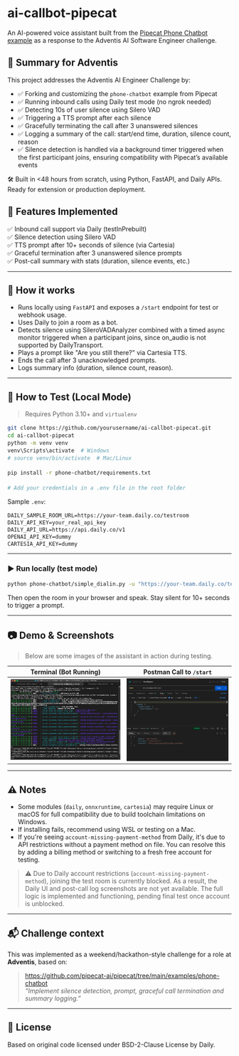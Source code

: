 # ai-callbot-pipecat

An AI-powered voice assistant built from the [Pipecat Phone Chatbot example](https://github.com/pipecat-ai/pipecat/tree/main/examples/phone-chatbot) as a response to the Adventis AI Software Engineer challenge.

## 📌 Summary for Adventis

This project addresses the Adventis AI Engineer Challenge by:

- ✅ Forking and customizing the `phone-chatbot` example from Pipecat
- ✅ Running inbound calls using Daily test mode (no ngrok needed)
- ✅ Detecting 10s of user silence using Silero VAD
- ✅ Triggering a TTS prompt after each silence
- ✅ Gracefully terminating the call after 3 unanswered silences
- ✅ Logging a summary of the call: start/end time, duration, silence count, reason
- ✅ Silence detection is handled via a background timer triggered when the first participant joins, ensuring compatibility with Pipecat’s available events

🛠 Built in <48 hours from scratch, using Python, FastAPI, and Daily APIs. Ready for extension or production deployment.

## 🚀 Features Implemented

✅ Inbound call support via Daily (testInPrebuilt)  
✅ Silence detection using Silero VAD  
✅ TTS prompt after 10+ seconds of silence (via Cartesia)  
✅ Graceful termination after 3 unanswered silence prompts  
✅ Post-call summary with stats (duration, silence events, etc.)  

---

## 🧠 How it works

- Runs locally using `FastAPI` and exposes a `/start` endpoint for test or webhook usage.
- Uses Daily to join a room as a bot.
- Detects silence using SileroVADAnalyzer combined with a timed async monitor triggered when a participant joins, since on_audio is not supported by DailyTransport.
- Plays a prompt like "Are you still there?" via Cartesia TTS.
- Ends the call after 3 unacknowledged prompts.
- Logs summary info (duration, silence count, reason).

---

## 🧪 How to Test (Local Mode)

> Requires Python 3.10+ and `virtualenv`

```bash
git clone https://github.com/yourusername/ai-callbot-pipecat.git
cd ai-callbot-pipecat
python -m venv venv
venv\Scripts\activate  # Windows
# source venv/bin/activate  # Mac/Linux

pip install -r phone-chatbot/requirements.txt

# Add your credentials in a .env file in the root folder
```

Sample `.env`:

```env
DAILY_SAMPLE_ROOM_URL=https://your-team.daily.co/testroom
DAILY_API_KEY=your_real_api_key
DAILY_API_URL=https://api.daily.co/v1
OPENAI_API_KEY=dummy
CARTESIA_API_KEY=dummy
```

---

### ▶️ Run locally (test mode)

```bash
python phone-chatbot/simple_dialin.py -u "https://your-team.daily.co/testroom" -t "" -b "{\"config\": {\"simple_dialin\": {\"testInPrebuilt\": true}}}"
```

Then open the room in your browser and speak. Stay silent for 10+ seconds to trigger a prompt.

---

## 📷 Demo & Screenshots

> Below are some images of the assistant in action during testing.

| Terminal (Bot Running) | Postman Call to `/start` |
|------------------------|--------------------------|
| ![Terminal](img/terminal-bot-running.png) | ![Postman](img/postman-request.png) |

---
## ⚠️ Notes

- Some modules (`daily`, `onnxruntime`, `cartesia`) may require Linux or macOS for full compatibility due to build toolchain limitations on Windows.
- If installing fails, recommend using WSL or testing on a Mac.
- If you're seeing `account-missing-payment-method` from Daily, it's due to API restrictions without a payment method on file. You can resolve this by adding a billing method or switching to a fresh free account for testing.
> ⚠️ Due to Daily account restrictions (`account-missing-payment-method`), joining the test room is currently blocked. As a result, the Daily UI and post-call log screenshots are not yet available. The full logic is implemented and functioning, pending final test once account is unblocked.

---

## 📬 Challenge context

This was implemented as a weekend/hackathon-style challenge for a role at **Adventis**, based on:

> https://github.com/pipecat-ai/pipecat/tree/main/examples/phone-chatbot  
> _“Implement silence detection, prompt, graceful call termination and summary logging.”_

---

## 📄 License

Based on original code licensed under BSD-2-Clause License by Daily.